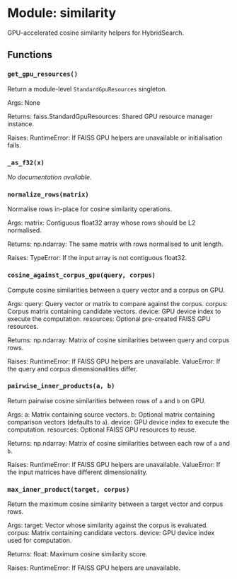 # Module: similarity

GPU-accelerated cosine similarity helpers for HybridSearch.

## Functions

### `get_gpu_resources()`

Return a module-level `StandardGpuResources` singleton.

Args:
None

Returns:
faiss.StandardGpuResources: Shared GPU resource manager instance.

Raises:
RuntimeError: If FAISS GPU helpers are unavailable or initialisation fails.

### `_as_f32(x)`

*No documentation available.*

### `normalize_rows(matrix)`

Normalise rows in-place for cosine similarity operations.

Args:
matrix: Contiguous float32 array whose rows should be L2 normalised.

Returns:
np.ndarray: The same matrix with rows normalised to unit length.

Raises:
TypeError: If the input array is not contiguous float32.

### `cosine_against_corpus_gpu(query, corpus)`

Compute cosine similarities between a query vector and a corpus on GPU.

Args:
query: Query vector or matrix to compare against the corpus.
corpus: Corpus matrix containing candidate vectors.
device: GPU device index to execute the computation.
resources: Optional pre-created FAISS GPU resources.

Returns:
np.ndarray: Matrix of cosine similarities between query and corpus rows.

Raises:
RuntimeError: If FAISS GPU helpers are unavailable.
ValueError: If the query and corpus dimensionalities differ.

### `pairwise_inner_products(a, b)`

Return pairwise cosine similarities between rows of `a` and `b` on GPU.

Args:
a: Matrix containing source vectors.
b: Optional matrix containing comparison vectors (defaults to `a`).
device: GPU device index to execute the computation.
resources: Optional FAISS GPU resources to reuse.

Returns:
np.ndarray: Matrix of cosine similarities between each row of `a` and `b`.

Raises:
RuntimeError: If FAISS GPU helpers are unavailable.
ValueError: If the input matrices have different dimensionality.

### `max_inner_product(target, corpus)`

Return the maximum cosine similarity between a target vector and corpus rows.

Args:
target: Vector whose similarity against the corpus is evaluated.
corpus: Matrix containing candidate vectors.
device: GPU device index used for computation.

Returns:
float: Maximum cosine similarity score.

Raises:
RuntimeError: If FAISS GPU helpers are unavailable.
